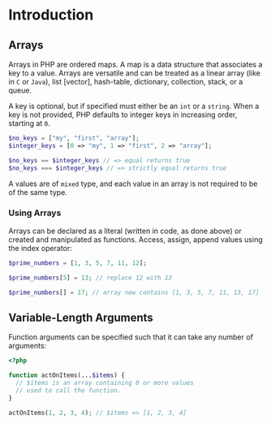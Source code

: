 # Introduction

## Arrays

Arrays in PHP are ordered maps.
A map is a data structure that associates a key to a value.
Arrays are versatile and can be treated as a linear array (like in `C` or `Java`), list [vector], hash-table, dictionary, collection, stack, or a queue.

A key is optional, but if specified must either be an `int` or a `string`.
When a key is not provided, PHP defaults to integer keys in increasing order, starting at `0`.

```php
$no_keys = ["my", "first", "array"];
$integer_keys = [0 => "my", 1 => "first", 2 => "array"];

$no_keys == $integer_keys // => equal returns true
$no_keys === $integer_keys // => strictly equal returns true
```

A values are of `mixed` type, and each value in an array is not required to be of the same type.

### Using Arrays

Arrays can be declared as a literal (written in code, as done above) or created and manipulated as functions.
Access, assign, append values using the index operator:

```php
$prime_numbers = [1, 3, 5, 7, 11, 12];

$prime_numbers[5] = 13; // replace 12 with 13

$prime_numbers[] = 17; // array now contains [1, 3, 5, 7, 11, 13, 17]
```

## Variable-Length Arguments

Function arguments can be specified such that it can take any number of arguments:

```php
<?php

function actOnItems(...$items) {
  // $items is an array containing 0 or more values
  // used to call the function.
}

actOnItems(1, 2, 3, 4); // $items => [1, 2, 3, 4]
```
